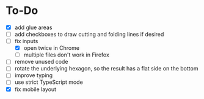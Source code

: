 # To-Do

- [x] add glue areas
- [ ] add checkboxes to draw cutting and folding lines if desired
- [ ] fix inputs
  - [x] open twice in Chrome
  - [ ] multiple files don't work in Firefox
- [ ] remove unused code
- [ ] rotate the underlying hexagon, so the result has a flat side on the bottom
- [ ] improve typing
- [ ] use strict TypeScript mode
- [x] fix mobile layout
